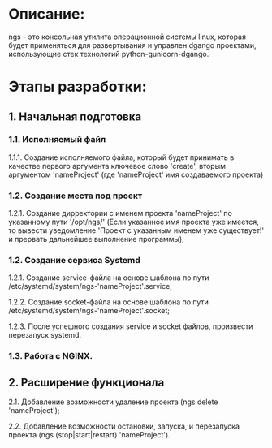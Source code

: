 # Описание:
ngs - это консольная утилита операционной системы linux, которая будет применяться для развертывания и управлен dgango проектами, использующие стек технологий python-gunicorn-dgango.

# Этапы разработки:
## 1. Начальная подготовка

### 1.1. Исполняемый файл
1.1.1. Создание исполняемого файла, который будет принимать в качестве первого аргумента ключевое слово 'create', вторым аргументом 'nameProject' (где 'nameProject' имя создаваемого проекта)

### 1.2. Создание места под проект

1.2.1. Создание дирректории с именем проекта 'nameProject' по указанному пути '/opt/ngs/' (Если указанное имя проекта уже имеется, то вывести уведомление 'Проект с указанным именем уже существует!' и прервать дальнейшее выполнение программы);

### 1.2. Создание сервиса Systemd

1.2.1. Создание service-файла на основе шаблона по пути /etc/systemd/system/ngs-'nameProject'.service;

1.2.2. Создание socket-файла на основе шаблона по пути /etc/systemd/system/ngs-'nameProject'.socket;

1.2.3. После успешного создания service и socket файлов, произвести перезапуск systemd.

### 1.3. Работа с NGINX.

## 2. Расширение функционала

2.1. Добавление возможности удаление проекта (ngs delete 'nameProject');

2.2. Добавление возможности остановки, запуска, и перезапуска проекта (ngs (stop|start|restart) 'nameProject').
